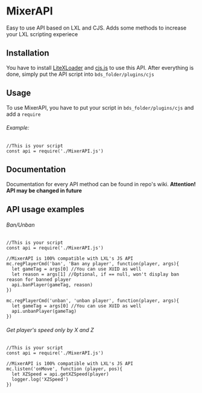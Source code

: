 # MixerAPI
Easy to use API based on LXL and CJS. Adds some methods to increase your LXL scripting experiece
## Installation
You have to install [LiteXLoader](https://github.com/LiteLDev/LiteXLoader "LiteXLoader") and [cjs.js](https://github.com/callstackexceed/cjs.js "CJS") to use this API.
After everything is done, simply put the API script into `bds_folder/plugins/cjs`
## Usage
To use MixerAPI, you have to put your script in `bds_folder/plugins/cjs` and add a `require`
###### Example:
```JS
//This is your script
const api = require('./MixerAPI.js')
```
## Documentation
Documentation for every API method can be found in repo's wiki. **Attention! API may be changed in future**
## API usage examples
###### Ban/Unban
```JS
//This is your script
const api = require('./MixerAPI.js')

//MixerAPI is 100% compatible with LXL's JS API
mc.regPlayerCmd('ban', 'Ban any player', function(player, args){
  let gameTag = args[0] //You can use XUID as well
  let reason = args[1] //Optional, if == null, won't display ban reason for banned player
  api.banPlayer(gameTag, reason)
})

mc.regPlayerCmd('unban', 'unban player', function(player, args){
  let gameTag = args[0] //You can use XUID as well
  api.unbanPlayer(gameTag)
})
```
###### Get player's speed only by X and Z
```JS
//This is your script
const api = require('./MixerAPI.js')

//MixerAPI is 100% compatible with LXL's JS API
mc.listen('onMove', function (player, pos){
  let XZSpeed = api.getXZSpeed(player)
  logger.log('XZSpeed')
})
```
